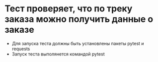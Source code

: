 ﻿# Тест проверяет, что по треку заказа можно получить данные о заказе
- Для запуска теста должны быть установлены пакеты pytest и requests
- Запуск теста выполянется командой pytest


